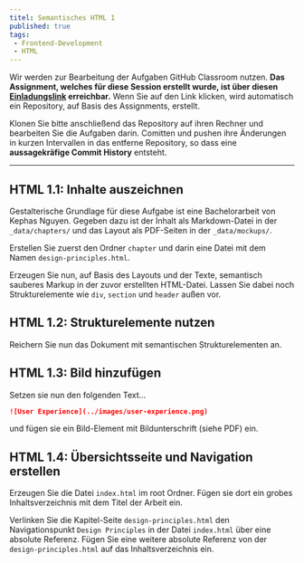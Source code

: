 ```yaml
---
titel: Semantisches HTML 1
published: true
tags:
 - Frontend-Development
 - HTML
---
```


Wir werden zur Bearbeitung der Aufgaben GitHub Classroom nutzen. **Das Assignment, welches für diese Session erstellt wurde, ist über diesen [Einladungslink](https://classroom.github.com/a/IVij3tWW) erreichbar.** Wenn Sie auf den Link klicken, wird automatisch ein Repository, auf Basis des Assignments, erstellt.

Klonen Sie bitte anschließend das Repository auf ihren Rechner und bearbeiten Sie die Aufgaben darin. Comitten und pushen ihre Änderungen in kurzen Intervallen in das entferne Repository, so dass eine **aussagekräfige Commit History** entsteht.

---

## HTML 1.1: Inhalte auszeichnen

Gestalterische Grundlage für diese Aufgabe ist eine Bachelorarbeit von Kephas Nguyen. Gegeben dazu ist der Inhalt als Markdown-Datei in der `_data/chapters/` und das Layout als PDF-Seiten in der `_data/mockups/`.

Erstellen Sie zuerst den Ordner `chapter` und darin eine Datei mit dem Namen `design-principles.html`.

Erzeugen Sie nun, auf Basis des Layouts und der Texte, semantisch sauberes Markup in der zuvor erstellten HTML-Datei. Lassen Sie dabei noch Strukturelemente wie `div`, `section` und `header` außen vor.

## HTML 1.2: Strukturelemente nutzen

Reichern Sie nun das Dokument mit semantischen Strukturelementen an. 


## HTML 1.3: Bild hinzufügen

Setzen sie nun den folgenden Text...

```md
![User Experience](../images/user-experience.png)
```

und fügen sie ein Bild-Element mit Bildunterschrift (siehe PDF) ein.

## HTML 1.4: Übersichtsseite und Navigation erstellen

Erzeugen Sie die Datei `index.html` im root Ordner. Fügen sie dort ein grobes Inhaltsverzeichnis mit dem Titel der Arbeit ein. 

Verlinken Sie die Kapitel-Seite `design-principles.html` den  Navigationspunkt `Design Principles` in der Datei `index.html` über eine absolute Referenz. Fügen Sie eine weitere absolute Referenz von der `design-principles.html` auf das Inhaltsverzeichnis ein.